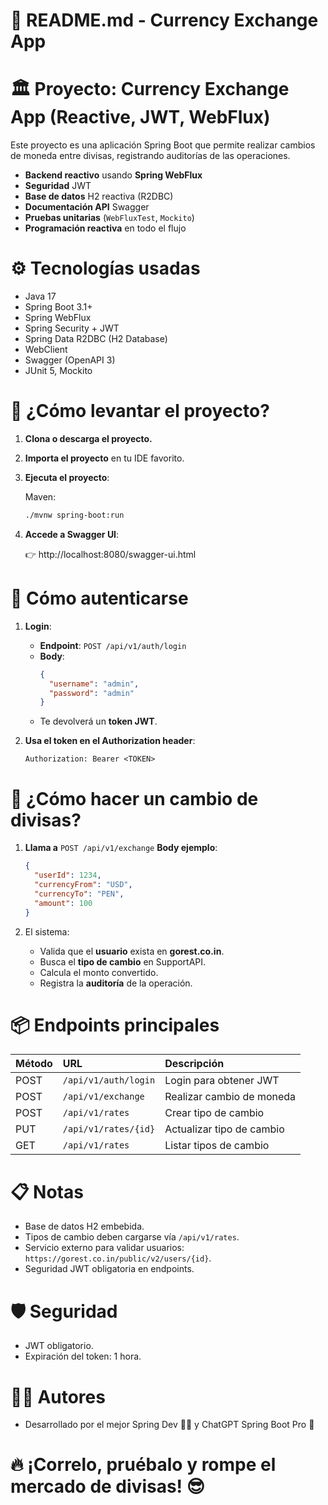 
# 📄 README.md - Currency Exchange App

# 🏛️ Proyecto: Currency Exchange App (Reactive, JWT, WebFlux)

Este proyecto es una aplicación Spring Boot que permite realizar cambios de moneda entre divisas, registrando auditorías de las operaciones.

- **Backend reactivo** usando **Spring WebFlux**
- **Seguridad** JWT
- **Base de datos** H2 reactiva (R2DBC)
- **Documentación API** Swagger
- **Pruebas unitarias** (`WebFluxTest`, `Mockito`)
- **Programación reactiva** en todo el flujo

# ⚙️ Tecnologías usadas

- Java 17
- Spring Boot 3.1+
- Spring WebFlux
- Spring Security + JWT
- Spring Data R2DBC (H2 Database)
- WebClient
- Swagger (OpenAPI 3)
- JUnit 5, Mockito

# 🚀 ¿Cómo levantar el proyecto?

1. **Clona o descarga el proyecto.**
2. **Importa el proyecto** en tu IDE favorito.
3. **Ejecuta el proyecto**:
   
   Maven:
   ```bash
   ./mvnw spring-boot:run
   ```

4. **Accede a Swagger UI**:
   
   👉 http://localhost:8080/swagger-ui.html

# 🔐 Cómo autenticarse

1. **Login**:

   - **Endpoint**: `POST /api/v1/auth/login`
   - **Body**:
     ```json
     {
       "username": "admin",
       "password": "admin"
     }
     ```
   - Te devolverá un **token JWT**.

2. **Usa el token en el Authorization header**:

   ```
   Authorization: Bearer <TOKEN>
   ```

# 💱 ¿Cómo hacer un cambio de divisas?

1. **Llama a** `POST /api/v1/exchange`
   **Body ejemplo**:

   ```json
   {
     "userId": 1234,
     "currencyFrom": "USD",
     "currencyTo": "PEN",
     "amount": 100
   }
   ```

2. El sistema:
   - Valida que el **usuario** exista en **gorest.co.in**.
   - Busca el **tipo de cambio** en SupportAPI.
   - Calcula el monto convertido.
   - Registra la **auditoría** de la operación.

# 📦 Endpoints principales

| Método | URL | Descripción |
|:---|:---|:---|
| POST | `/api/v1/auth/login` | Login para obtener JWT |
| POST | `/api/v1/exchange` | Realizar cambio de moneda |
| POST | `/api/v1/rates` | Crear tipo de cambio |
| PUT | `/api/v1/rates/{id}` | Actualizar tipo de cambio |
| GET | `/api/v1/rates` | Listar tipos de cambio |

# 📋 Notas

- Base de datos H2 embebida.
- Tipos de cambio deben cargarse vía `/api/v1/rates`.
- Servicio externo para validar usuarios: `https://gorest.co.in/public/v2/users/{id}`.
- Seguridad JWT obligatoria en endpoints.

# 🛡️ Seguridad

- JWT obligatorio.
- Expiración del token: 1 hora.

# 👨‍💻 Autores

- Desarrollado por el mejor Spring Dev 🤖🔨 y ChatGPT Spring Boot Pro 🚀

# 🔥 ¡Correlo, pruébalo y rompe el mercado de divisas! 😎
